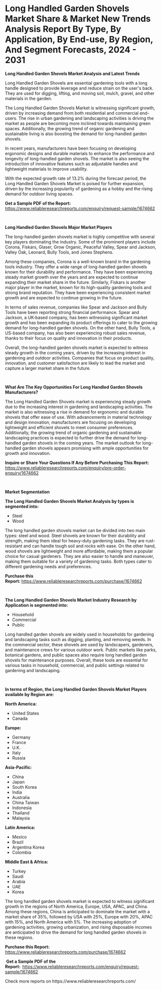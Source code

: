 <p><h1>Long Handled Garden Shovels Market Share & Market New Trends Analysis Report By Type, By Application, By End-use, By Region, And Segment Forecasts, 2024 - 2031</h1></p><p><strong>Long Handled Garden Shovels Market Analysis and Latest Trends</strong></p>
<p><p>Long Handled Garden Shovels are essential gardening tools with a long handle designed to provide leverage and reduce strain on the user's back. They are used for digging, lifting, and moving soil, mulch, gravel, and other materials in the garden.</p><p>The Long Handled Garden Shovels Market is witnessing significant growth, driven by increasing demand from both residential and commercial end-users. The rise in urban gardening and landscaping activities is driving the market as people are becoming more inclined towards maintaining green spaces. Additionally, the growing trend of organic gardening and sustainable living is also boosting the demand for long-handled garden shovels.</p><p>In recent years, manufacturers have been focusing on developing ergonomic designs and durable materials to enhance the performance and longevity of long-handled garden shovels. The market is also seeing the introduction of innovative features such as adjustable handles and lightweight materials to improve usability.</p><p>With the expected growth rate of 13.2% during the forecast period, the Long Handled Garden Shovels Market is poised for further expansion, driven by the increasing popularity of gardening as a hobby and the rising demand for outdoor living spaces.</p></p>
<p><strong>Get a Sample PDF of the Report:&nbsp;</strong> <a href="https://www.reliableresearchreports.com/enquiry/request-sample/1674662">https://www.reliableresearchreports.com/enquiry/request-sample/1674662</a></p>
<p>&nbsp;</p>
<p><strong>Long Handled Garden Shovels Major Market Players</strong></p>
<p><p>The long-handled garden shovels market is highly competitive with several key players dominating the industry. Some of the prominent players include Corona, Fiskars, Glaser, Grow Organic, Peaceful Valley, Spear and Jackson, Valley Oak, Leonard, Bully Tools, and Jones Stephens.</p><p>Among these companies, Corona is a well-known brand in the gardening tools industry. They offer a wide range of long-handled garden shovels known for their durability and performance. They have been experiencing steady market growth over the years and are expected to continue expanding their market share in the future. Similarly, Fiskars is another major player in the market, known for its high-quality gardening tools and strong brand reputation. They have been experiencing consistent market growth and are expected to continue growing in the future.</p><p>In terms of sales revenue, companies like Spear and Jackson and Bully Tools have been reporting strong financial performance. Spear and Jackson, a UK-based company, has been witnessing significant market growth and has been expanding its product offerings to cater to the growing demand for long-handled garden shovels. On the other hand, Bully Tools, a US-based company, has also been experiencing robust sales revenue, thanks to their focus on quality and innovation in their products.</p><p>Overall, the long-handled garden shovels market is expected to witness steady growth in the coming years, driven by the increasing interest in gardening and outdoor activities. Companies that focus on product quality, innovation, and customer satisfaction are likely to lead the market and capture a larger market share in the future.</p></p>
<p>&nbsp;</p>
<p><strong>What Are The Key Opportunities For Long Handled Garden Shovels Manufacturers?</strong></p>
<p><p>The Long Handled Garden Shovels market is experiencing steady growth due to the increasing interest in gardening and landscaping activities. The market is also witnessing a rise in demand for ergonomic and durable shovels that offer ease of use. With advancements in material technology and design innovation, manufacturers are focusing on developing lightweight and efficient shovels to meet consumer preferences. Additionally, the growing trend of organic gardening and sustainable landscaping practices is expected to further drive the demand for long-handled garden shovels in the coming years. The market outlook for long-handled garden shovels appears promising with ample opportunities for growth and innovation.</p></p>
<p><strong>Inquire or Share Your Questions If Any Before Purchasing This Report:</strong> <a href="https://www.reliableresearchreports.com/enquiry/pre-order-enquiry/1674662">https://www.reliableresearchreports.com/enquiry/pre-order-enquiry/1674662</a></p>
<p>&nbsp;</p>
<p><strong>Market Segmentation</strong></p>
<p><strong>The Long Handled Garden Shovels Market Analysis by types is segmented into:</strong></p>
<p><ul><li>Steel</li><li>Wood</li></ul></p>
<p><p>The long handled garden shovels market can be divided into two main types: steel and wood. Steel shovels are known for their durability and strength, making them ideal for heavy-duty gardening tasks. They are rust-resistant and can handle tough soil and rocks with ease. On the other hand, wood shovels are lightweight and more affordable, making them a popular choice for casual gardeners. They are also easier to handle and maneuver, making them suitable for a variety of gardening tasks. Both types cater to different gardening needs and preferences.</p></p>
<p><strong>Purchase this Report:&nbsp;</strong><a href="https://www.reliableresearchreports.com/purchase/1674662">https://www.reliableresearchreports.com/purchase/1674662</a></p>
<p>&nbsp;</p>
<p><strong>The Long Handled Garden Shovels Market Industry Research by Application is segmented into:</strong></p>
<p><ul><li>Household</li><li>Commercial</li><li>Public</li></ul></p>
<p><p>Long handled garden shovels are widely used in households for gardening and landscaping tasks such as digging, planting, and removing weeds. In the commercial sector, these shovels are used by landscapers, gardeners, and maintenance crews for various outdoor work. Public markets like parks, botanical gardens, and public spaces also require long handled garden shovels for maintenance purposes. Overall, these tools are essential for various tasks in household, commercial, and public settings related to gardening and landscaping.</p></p>
<p>&nbsp;</p>
<p><strong>In terms of Region, the Long Handled Garden Shovels Market Players available by Region are:</strong></p>
<p>
    <p> <strong> North America: </strong>
        <ul>
            <li>United States</li>
            <li>Canada</li>
        </ul>
        </p> 
    <p> <strong> Europe: </strong>
        <ul>
            <li>Germany</li>
            <li>France</li>
            <li>U.K.</li>
            <li>Italy</li>
            <li>Russia</li>
        </ul>
        </p> 
    <p> <strong> Asia-Pacific: </strong>
        <ul>
            <li>China</li>
            <li>Japan</li>
            <li>South Korea</li>
            <li>India</li>
            <li>Australia</li>
            <li>China Taiwan</li>
            <li>Indonesia</li>
            <li>Thailand</li>
            <li>Malaysia</li>
        </ul>
        </p> 
    <p> <strong> Latin America: </strong>
        <ul>
            <li>Mexico</li>
            <li>Brazil</li>
            <li>Argentina Korea</li>
            <li>Colombia</li>
        </ul>
        </p> 
    <p> <strong> Middle East & Africa: </strong>
        <ul>
            <li>Turkey</li>
            <li>Saudi</li>
            <li>Arabia</li>
            <li>UAE</li>
            <li>Korea</li>
        </ul>
    </p>
    </p>
<p><p>The long handled garden shovels market is expected to witness significant growth in the regions of North America, Europe, USA, APAC, and China. Among these regions, China is anticipated to dominate the market with a market share of 35%, followed by USA with 25%, Europe with 20%, APAC with 15%, and North America with 5%. The increasing adoption of gardening activities, growing urbanization, and rising disposable incomes are anticipated to drive the demand for long handled garden shovels in these regions.</p></p>
<p><strong>Purchase this Report: </strong><a href="https://www.reliableresearchreports.com/purchase/1674662">https://www.reliableresearchreports.com/purchase/1674662</a></p>
<p>&nbsp;<strong>Get a Sample PDF of the Report:&nbsp;&nbsp;</strong><a href="https://www.reliableresearchreports.com/enquiry/request-sample/1674662">https://www.reliableresearchreports.com/enquiry/request-sample/1674662</a></p>
<p><strong></strong></p>
<p>Check more reports on https://www.reliableresearchreports.com/</p>